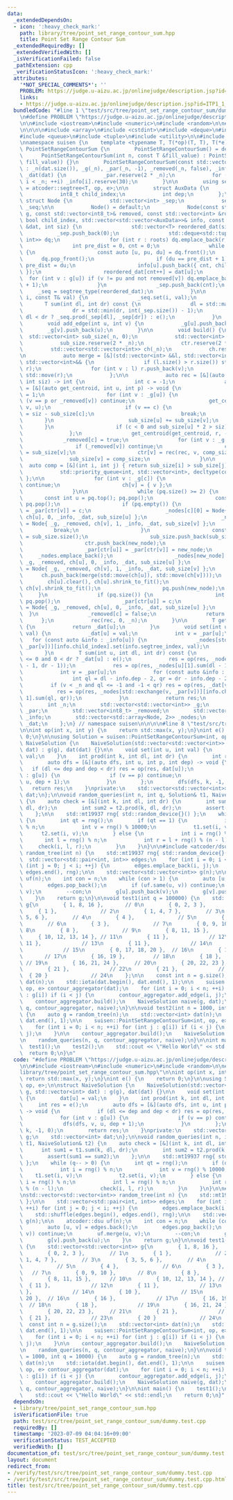```yaml
---
data:
  _extendedDependsOn:
  - icon: ':heavy_check_mark:'
    path: library/tree/point_set_range_contour_sum.hpp
    title: Point Set Range Contour Sum
  _extendedRequiredBy: []
  _extendedVerifiedWith: []
  _isVerificationFailed: false
  _pathExtension: cpp
  _verificationStatusIcon: ':heavy_check_mark:'
  attributes:
    '*NOT_SPECIAL_COMMENTS*': ''
    PROBLEM: https://judge.u-aizu.ac.jp/onlinejudge/description.jsp?id=ITP1_1_A
    links:
    - https://judge.u-aizu.ac.jp/onlinejudge/description.jsp?id=ITP1_1_A
  bundledCode: "#line 1 \"test/src/tree/point_set_range_contour_sum/dummy.test.cpp\"\
    \n#define PROBLEM \"https://judge.u-aizu.ac.jp/onlinejudge/description.jsp?id=ITP1_1_A\"\
    \n\n#include <iostream>\n#include <numeric>\n#include <random>\n\n#line 1 \"library/tree/point_set_range_contour_sum.hpp\"\
    \n\n\n\n#include <array>\n#include <cstdint>\n#include <deque>\n#include <map>\n\
    #include <queue>\n#include <tuple>\n#include <utility>\n\n#include <atcoder/segtree>\n\
    \nnamespace suisen {\n    template <typename T, T(*op)(T, T), T(*e)()>\n    struct\
    \ PointSetRangeContourSum {\n        PointSetRangeContourSum() = default;\n  \
    \      PointSetRangeContourSum(int n, const T &fill_value) : PointSetRangeContourSum(std::vector<T>(n,\
    \ fill_value)) {}\n        PointSetRangeContourSum(const std::vector<T> &dat)\
    \ : _n(dat.size()), _g(_n), _par(_n, -1), _removed(_n, false), _info(_n), _nodes(_n),\
    \ _dat(dat) {\n            _par.reserve(2 * _n);\n            for (int i = 0;\
    \ i < _n; ++i) _info[i].reserve(30);\n        }\n\n        using segtree_type\
    \ = atcoder::segtree<T, op, e>;\n\n        struct AuxData {\n            int segtree_index;\n\
    \            int8_t child_index;\n            int dep;\n        };\n\n       \
    \ struct Node {\n            std::vector<int> _sep;\n            segtree_type\
    \ _seq;\n\n            Node() = default;\n            Node(const std::vector<std::vector<int>>&\
    \ g, const std::vector<int8_t>& removed, const std::vector<int> &roots, const\
    \ bool child_index, std::vector<std::vector<AuxData>>& info, const std::vector<T>\
    \ &dat, int siz) {\n                std::vector<T> reordered_dat(siz);\n     \
    \           _sep.push_back(0);\n                std::deque<std::tuple<int, int,\
    \ int>> dq;\n                for (int r : roots) dq.emplace_back(r, -1, 0);\n\
    \                int pre_dist = 0, cnt = 0;\n                while (dq.size())\
    \ {\n                    const auto [u, pu, du] = dq.front();\n              \
    \      dq.pop_front();\n                    if (du == pre_dist + 1) _sep.push_back(cnt),\
    \ pre_dist = du;\n                    info[u].push_back({ cnt, child_index, du\
    \ });\n                    reordered_dat[cnt++] = dat[u];\n                  \
    \  for (int v : g[u]) if (v != pu and not removed[v]) dq.emplace_back(v, u, du\
    \ + 1);\n                }\n                _sep.push_back(cnt);\n           \
    \     _seq = segtree_type(reordered_dat);\n            }\n\n            void set(int\
    \ i, const T& val) {\n                _seq.set(i, val);\n            }\n     \
    \       T sum(int dl, int dr) const {\n                dl = std::max(dl, 0);\n\
    \                dr = std::min(dr, int(_sep.size()) - 1);\n                return\
    \ dl < dr ? _seq.prod(_sep[dl], _sep[dr]) : e();\n            }\n        };\n\n\
    \        void add_edge(int u, int v) {\n            _g[u].push_back(v);\n    \
    \        _g[v].push_back(u);\n        }\n\n        void build() {\n          \
    \  std::vector<int> sub_size(_n, 0);\n            std::vector<int> ctr(_n, -1);\n\
    \            sub_size.reserve(2 * _n);\n            ctr.reserve(2 * _n);\n   \
    \         std::vector<std::vector<int>> ch(_n);\n            ch.reserve(2 * _n);\n\
    \n            auto merge = [&](std::vector<int> &&l, std::vector<int> &&r) ->\
    \ std::vector<int>&& {\n                if (l.size() > r.size()) std::swap(l,\
    \ r);\n                for (int v : l) r.push_back(v);\n                return\
    \ std::move(r);\n            };\n\n            auto rec = [&](auto rec, int r,\
    \ int siz) -> int {\n                int c = -1;\n                auto get_centroid\
    \ = [&](auto get_centroid, int u, int p) -> void {\n                    sub_size[u]\
    \ = 1;\n                    for (int v : _g[u]) {\n                        if\
    \ (v == p or _removed[v]) continue;\n                        get_centroid(get_centroid,\
    \ v, u);\n                        if (v == c) {\n                            sub_size[u]\
    \ = siz - sub_size[c];\n                            break;\n                 \
    \       }\n                        sub_size[u] += sub_size[v];\n             \
    \       }\n                    if (c < 0 and sub_size[u] * 2 > siz) c = u;\n \
    \               };\n                get_centroid(get_centroid, r, -1);\n\n   \
    \             _removed[c] = true;\n                for (int v : _g[c]) {\n   \
    \                 if (_removed[v]) continue;\n                    const int comp_size\
    \ = sub_size[v];\n                    ctr[v] = rec(rec, v, comp_size);\n     \
    \               sub_size[v] = comp_size;\n                }\n\n              \
    \  auto comp = [&](int i, int j) { return sub_size[i] > sub_size[j]; };\n    \
    \            std::priority_queue<int, std::vector<int>, decltype(comp)> pq{ comp\
    \ };\n\n                for (int v : _g[c]) {\n                    if (_removed[v])\
    \ continue;\n                    ch[v] = { v };\n                    pq.push(v);\n\
    \                }\n\n                while (pq.size() >= 2) {\n             \
    \       const int u = pq.top(); pq.pop();\n                    const int v = pq.top();\
    \ pq.pop();\n                    if (pq.empty()) {\n                        _par[ctr[u]]\
    \ = _par[ctr[v]] = c;\n                        _nodes[c][0] = Node{ _g, _removed,\
    \ ch[u], 0, _info, _dat, sub_size[u] };\n                        _nodes[c][1]\
    \ = Node{ _g, _removed, ch[v], 1, _info, _dat, sub_size[v] };\n              \
    \          break;\n                    }\n                    const int new_node\
    \ = sub_size.size();\n                    sub_size.push_back(sub_size[u] + sub_size[v]);\n\
    \                    ctr.push_back(new_node);\n                    _par.push_back(-1);\n\
    \                    _par[ctr[u]] = _par[ctr[v]] = new_node;\n               \
    \     _nodes.emplace_back();\n                    _nodes[new_node][0] = Node{\
    \ _g, _removed, ch[u], 0, _info, _dat, sub_size[u] };\n                    _nodes[new_node][1]\
    \ = Node{ _g, _removed, ch[v], 1, _info, _dat, sub_size[v] };\n              \
    \      ch.push_back(merge(std::move(ch[u]), std::move(ch[v])));\n            \
    \        ch[u].clear(), ch[u].shrink_to_fit();\n                    ch[v].clear(),\
    \ ch[v].shrink_to_fit();\n                    pq.push(new_node);\n           \
    \     }\n                if (pq.size()) {\n                    int u = pq.top();\
    \ pq.pop();\n                    _par[ctr[u]] = c;\n                    _nodes[c][0]\
    \ = Node{ _g, _removed, ch[u], 0, _info, _dat, sub_size[u] };\n              \
    \  }\n                _removed[c] = false;\n                return c;\n      \
    \      };\n            rec(rec, 0, _n);\n        }\n\n        T get(int u) const\
    \ {\n            return _dat[u];\n        }\n        void set(int u, const T&\
    \ val) {\n            _dat[u] = val;\n            int v = _par[u];\n         \
    \   for (const auto &info : _info[u]) {\n                _nodes[std::exchange(v,\
    \ _par[v])][info.child_index].set(info.segtree_index, val);\n            }\n \
    \       }\n        T sum(int u, int dl, int dr) const {\n            T res = dl\
    \ <= 0 and 0 < dr ? _dat[u] : e();\n            res = op(res, _nodes[u][0].sum(dl\
    \ - 1, dr - 1));\n            res = op(res, _nodes[u][1].sum(dl - 1, dr - 1));\n\
    \            int v = _par[u];\n            for (const auto &info : _info[u]) {\n\
    \                int ql = dl - info.dep - 2, qr = dr - info.dep - 2;\n       \
    \         if (v < _n and ql <= -1 and -1 < qr) res = op(res, _dat[v]);\n     \
    \           res = op(res, _nodes[std::exchange(v, _par[v])][info.child_index ^\
    \ 1].sum(ql, qr));\n            }\n            return res;\n        }\n\n    private:\n\
    \        int _n;\n        std::vector<std::vector<int>> _g;\n        std::vector<int>\
    \ _par;\n        std::vector<int8_t> _removed;\n        std::vector<std::vector<AuxData>>\
    \ _info;\n        std::vector<std::array<Node, 2>> _nodes;\n        std::vector<T>\
    \ _dat;\n    };\n} // namespace suisen\n\n\n\n#line 8 \"test/src/tree/point_set_range_contour_sum/dummy.test.cpp\"\
    \n\nint op(int x, int y) {\n    return std::max(x, y);\n}\nint e() {\n    return\
    \ 0;\n}\n\nusing Solution = suisen::PointSetRangeContourSum<int, op, e>;\n\nstruct\
    \ NaiveSolution {\n    NaiveSolution(std::vector<std::vector<int>> g, std::vector<int>\
    \ dat) : g(g), dat(dat) {}\n\n    void set(int u, int val) {\n        dat[u] =\
    \ val;\n    }\n    int prod(int k, int dl, int dr) {\n        int res = e();\n\
    \        auto dfs = [&](auto dfs, int u, int p, int dep) -> void {\n         \
    \   if (dl <= dep and dep < dr) res = op(res, dat[u]);\n            for (int v\
    \ : g[u]) {\n                if (v == p) continue;\n                dfs(dfs, v,\
    \ u, dep + 1);\n            }\n        };\n        dfs(dfs, k, -1, 0);\n     \
    \   return res;\n    }\nprivate:\n    std::vector<std::vector<int>> g;\n    std::vector<int>\
    \ dat;\n};\n\nvoid random_queries(int n, int q, Solution& t1, NaiveSolution& t2)\
    \ {\n    auto check = [&](int k, int dl, int dr) {\n        int sum1 = t1.sum(k,\
    \ dl, dr);\n        int sum2 = t2.prod(k, dl, dr);\n        assert(sum1 == sum2);\n\
    \    };\n\n    std::mt19937 rng{ std::random_device{}() };\n    while (q-- > 0)\
    \ {\n        int qt = rng();\n        if (qt == 1) {\n            int i = rng()\
    \ % n;\n            int v = rng() % 10000;\n            t1.set(i, v);\n      \
    \      t2.set(i, v);\n        } else {\n            int i = rng() % n;\n     \
    \       int l = rng() % n;\n            int r = l + rng() % (n - l);\n       \
    \     check(i, l, r);\n        }\n    }\n}\n\n#include <atcoder/dsu>\n\nstd::vector<std::vector<int>>\
    \ random_tree(int n) {\n    std::mt19937 rng{ std::random_device{}() };\n\n  \
    \  std::vector<std::pair<int, int>> edges;\n    for (int i = 0; i < n; ++i) for\
    \ (int j = 0; j < i; ++j) {\n        edges.emplace_back(i, j);\n    }\n    std::shuffle(edges.begin(),\
    \ edges.end(), rng);\n\n    std::vector<std::vector<int>> g(n);\n\n    atcoder::dsu\
    \ uf(n);\n    int con = n;\n    while (con > 1) {\n        auto [u, v] = edges.back();\n\
    \        edges.pop_back();\n        if (uf.same(u, v)) continue;\n        uf.merge(u,\
    \ v);\n        --con;\n        g[u].push_back(v);\n        g[v].push_back(u);\n\
    \    }\n    return g;\n}\n\nvoid test1(int q = 100000) {\n    std::vector<std::vector<int>>\
    \ g{\n        { 1, 8, 16 },       // 0\n        { 0, 2, 3 },        // 1\n   \
    \     { 1 },              // 2\n        { 1, 4, 7 },        // 3\n        { 3,\
    \ 5, 6 },        // 4\n        { 4 },              // 5\n        { 4 },      \
    \        // 6\n        { 3 },              // 7\n        { 0, 9, 10 },       //\
    \ 8\n        { 8 },              // 9\n        { 8, 11, 15 },      // 10\n   \
    \     { 10, 12, 13, 14 }, // 11\n        { 11 },             // 12\n        {\
    \ 11 },             // 13\n        { 11 },             // 14\n        { 10 },\
    \             // 15\n        { 0, 17, 18, 20 },  // 16\n        { 16 },      \
    \       // 17\n        { 16, 19 },         // 18\n        { 18 },            \
    \ // 19\n        { 16, 21, 24 },     // 20\n        { 20, 22, 23 },     // 21\n\
    \        { 21 },             // 22\n        { 21 },             // 23\n      \
    \  { 20 }              // 24\n    };\n\n    const int n = g.size();\n    std::vector<int>\
    \ dat(n);\n    std::iota(dat.begin(), dat.end(), 1);\n\n    suisen::PointSetRangeContourSum<int,\
    \ op, e> contour_aggregator(dat);\n    for (int i = 0; i < n; ++i) for (int j\
    \ : g[i]) if (i < j) {\n        contour_aggregator.add_edge(i, j);\n    }\n\n\
    \    contour_aggregator.build();\n    NaiveSolution naive(g, dat);\n\n    random_queries(n,\
    \ q, contour_aggregator, naive);\n}\n\nvoid test2(int n = 1000, int q = 10000)\
    \ {\n    auto g = random_tree(n);\n    std::vector<int> dat(n);\n    std::iota(dat.begin(),\
    \ dat.end(), 1);\n\n    suisen::PointSetRangeContourSum<int, op, e> contour_aggregator(dat);\n\
    \    for (int i = 0; i < n; ++i) for (int j : g[i]) if (i < j) {\n        contour_aggregator.add_edge(i,\
    \ j);\n    }\n\n    contour_aggregator.build();\n    NaiveSolution naive(g, dat);\n\
    \n    random_queries(n, q, contour_aggregator, naive);\n}\n\nint main() {\n  \
    \  test1();\n    test2();\n    std::cout << \"Hello World\" << std::endl;\n  \
    \  return 0;\n}\n"
  code: "#define PROBLEM \"https://judge.u-aizu.ac.jp/onlinejudge/description.jsp?id=ITP1_1_A\"\
    \n\n#include <iostream>\n#include <numeric>\n#include <random>\n\n#include \"\
    library/tree/point_set_range_contour_sum.hpp\"\n\nint op(int x, int y) {\n   \
    \ return std::max(x, y);\n}\nint e() {\n    return 0;\n}\n\nusing Solution = suisen::PointSetRangeContourSum<int,\
    \ op, e>;\n\nstruct NaiveSolution {\n    NaiveSolution(std::vector<std::vector<int>>\
    \ g, std::vector<int> dat) : g(g), dat(dat) {}\n\n    void set(int u, int val)\
    \ {\n        dat[u] = val;\n    }\n    int prod(int k, int dl, int dr) {\n   \
    \     int res = e();\n        auto dfs = [&](auto dfs, int u, int p, int dep)\
    \ -> void {\n            if (dl <= dep and dep < dr) res = op(res, dat[u]);\n\
    \            for (int v : g[u]) {\n                if (v == p) continue;\n   \
    \             dfs(dfs, v, u, dep + 1);\n            }\n        };\n        dfs(dfs,\
    \ k, -1, 0);\n        return res;\n    }\nprivate:\n    std::vector<std::vector<int>>\
    \ g;\n    std::vector<int> dat;\n};\n\nvoid random_queries(int n, int q, Solution&\
    \ t1, NaiveSolution& t2) {\n    auto check = [&](int k, int dl, int dr) {\n  \
    \      int sum1 = t1.sum(k, dl, dr);\n        int sum2 = t2.prod(k, dl, dr);\n\
    \        assert(sum1 == sum2);\n    };\n\n    std::mt19937 rng{ std::random_device{}()\
    \ };\n    while (q-- > 0) {\n        int qt = rng();\n        if (qt == 1) {\n\
    \            int i = rng() % n;\n            int v = rng() % 10000;\n        \
    \    t1.set(i, v);\n            t2.set(i, v);\n        } else {\n            int\
    \ i = rng() % n;\n            int l = rng() % n;\n            int r = l + rng()\
    \ % (n - l);\n            check(i, l, r);\n        }\n    }\n}\n\n#include <atcoder/dsu>\n\
    \nstd::vector<std::vector<int>> random_tree(int n) {\n    std::mt19937 rng{ std::random_device{}()\
    \ };\n\n    std::vector<std::pair<int, int>> edges;\n    for (int i = 0; i < n;\
    \ ++i) for (int j = 0; j < i; ++j) {\n        edges.emplace_back(i, j);\n    }\n\
    \    std::shuffle(edges.begin(), edges.end(), rng);\n\n    std::vector<std::vector<int>>\
    \ g(n);\n\n    atcoder::dsu uf(n);\n    int con = n;\n    while (con > 1) {\n\
    \        auto [u, v] = edges.back();\n        edges.pop_back();\n        if (uf.same(u,\
    \ v)) continue;\n        uf.merge(u, v);\n        --con;\n        g[u].push_back(v);\n\
    \        g[v].push_back(u);\n    }\n    return g;\n}\n\nvoid test1(int q = 100000)\
    \ {\n    std::vector<std::vector<int>> g{\n        { 1, 8, 16 },       // 0\n\
    \        { 0, 2, 3 },        // 1\n        { 1 },              // 2\n        {\
    \ 1, 4, 7 },        // 3\n        { 3, 5, 6 },        // 4\n        { 4 },   \
    \           // 5\n        { 4 },              // 6\n        { 3 },           \
    \   // 7\n        { 0, 9, 10 },       // 8\n        { 8 },              // 9\n\
    \        { 8, 11, 15 },      // 10\n        { 10, 12, 13, 14 }, // 11\n      \
    \  { 11 },             // 12\n        { 11 },             // 13\n        { 11\
    \ },             // 14\n        { 10 },             // 15\n        { 0, 17, 18,\
    \ 20 },  // 16\n        { 16 },             // 17\n        { 16, 19 },       \
    \  // 18\n        { 18 },             // 19\n        { 16, 21, 24 },     // 20\n\
    \        { 20, 22, 23 },     // 21\n        { 21 },             // 22\n      \
    \  { 21 },             // 23\n        { 20 }              // 24\n    };\n\n  \
    \  const int n = g.size();\n    std::vector<int> dat(n);\n    std::iota(dat.begin(),\
    \ dat.end(), 1);\n\n    suisen::PointSetRangeContourSum<int, op, e> contour_aggregator(dat);\n\
    \    for (int i = 0; i < n; ++i) for (int j : g[i]) if (i < j) {\n        contour_aggregator.add_edge(i,\
    \ j);\n    }\n\n    contour_aggregator.build();\n    NaiveSolution naive(g, dat);\n\
    \n    random_queries(n, q, contour_aggregator, naive);\n}\n\nvoid test2(int n\
    \ = 1000, int q = 10000) {\n    auto g = random_tree(n);\n    std::vector<int>\
    \ dat(n);\n    std::iota(dat.begin(), dat.end(), 1);\n\n    suisen::PointSetRangeContourSum<int,\
    \ op, e> contour_aggregator(dat);\n    for (int i = 0; i < n; ++i) for (int j\
    \ : g[i]) if (i < j) {\n        contour_aggregator.add_edge(i, j);\n    }\n\n\
    \    contour_aggregator.build();\n    NaiveSolution naive(g, dat);\n\n    random_queries(n,\
    \ q, contour_aggregator, naive);\n}\n\nint main() {\n    test1();\n    test2();\n\
    \    std::cout << \"Hello World\" << std::endl;\n    return 0;\n}"
  dependsOn:
  - library/tree/point_set_range_contour_sum.hpp
  isVerificationFile: true
  path: test/src/tree/point_set_range_contour_sum/dummy.test.cpp
  requiredBy: []
  timestamp: '2023-07-09 04:04:16+09:00'
  verificationStatus: TEST_ACCEPTED
  verifiedWith: []
documentation_of: test/src/tree/point_set_range_contour_sum/dummy.test.cpp
layout: document
redirect_from:
- /verify/test/src/tree/point_set_range_contour_sum/dummy.test.cpp
- /verify/test/src/tree/point_set_range_contour_sum/dummy.test.cpp.html
title: test/src/tree/point_set_range_contour_sum/dummy.test.cpp
---
```

